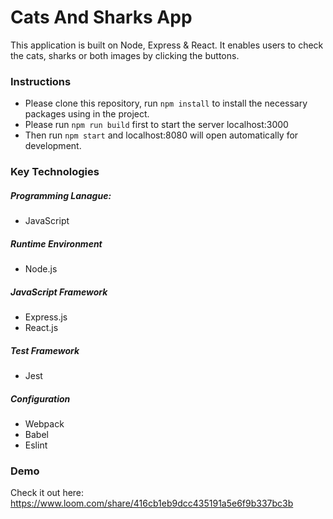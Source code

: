 # Cats And Sharks App

This application is built on Node, Express & React. It enables users to check the cats, sharks or both images by clicking the buttons.

### Instructions

- Please clone this repository, run `npm install` to install the necessary packages using in the project.
- Please run `npm run build` first to start the server localhost:3000
- Then run `npm start` and localhost:8080 will open automatically for development.

### Key Technologies

##### Programming Lanague:

- JavaScript

##### Runtime Environment

- Node.js

##### JavaScript Framework

- Express.js
- React.js


##### Test Framework

- Jest

##### Configuration 

- Webpack
- Babel
- Eslint
    
### Demo

Check it out here: https://www.loom.com/share/416cb1eb9dcc435191a5e6f9b337bc3b
